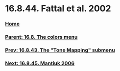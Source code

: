 # 16.8.44. Fattal et al. 2002

### [Home](./00-home.md)
### [Parent: 16.8. The colors menu](./16-08-00-the-colors-menu.md)
### [Prev: 16.8.43. The "Tone Mapping" submenu](./16-08-43-the-tone-mapping-submenu.md)
### [Next: 16.8.45. Mantiuk 2006](./16-08-45-mantiuk-2006.md)
